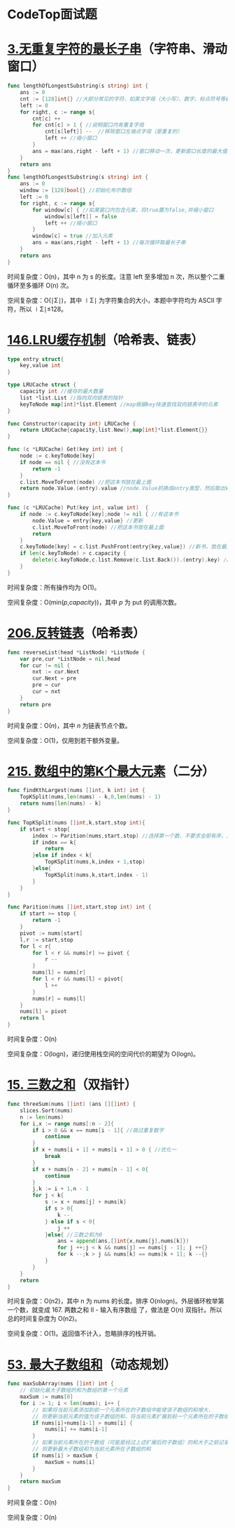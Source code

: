 # CodeTop面试题

# [3.无重复字符的最长子串](https://leetcode.cn/problems/longest-substring-without-repeating-characters/description/)（字符串、滑动窗口）

```Go
func lengthOfLongestSubstring(s string) int {
    ans := 0
    cnt := [128]int{} //大部分常见的字符，如英文字母（大小写）、数字、标点符号等都包含在 ASCII 字符集中。ASCII 字符集共有 128 个字符
    left := 0
    for right, c := range s{
        cnt[c] ++
        for cnt[c] > 1 { //说明窗口内有重复字母
            cnt[s[left]] --  //移除窗口左端点字母（是重复的）
            left ++ //缩小窗口
        }
        ans = max(ans,right - left + 1) //窗口移动一次，更新窗口长度的最大值
    }
    return ans 
}
func lengthOfLongestSubstring(s string) int {
    ans := 0
    window := [128]bool{} //初始化布尔数组
    left := 0
    for right, c := range s{
        for window[c] { //如果窗口内包含元素，将true置为false,并缩小窗口
            window[s[left]] = false
            left ++ //缩小窗口
        }
        window[c] = true //加入元素
        ans = max(ans,right - left + 1) //每次循环取最长子串
    }
    return ans
}
```

时间复杂度：O(n)，其中 n 为 s 的长度。注意 left 至多增加 n 次，所以整个二重循环至多循环 O(n) 次。

空间复杂度：O(∣Σ∣)，其中 ∣Σ∣ 为字符集合的大小，本题中字符均为 ASCII 字符，所以 ∣Σ∣≤128。

# [146.LRU缓存机制](https://leetcode.cn/problems/lru-cache/description/)（哈希表、链表）

```Go
type entry struct{
    key,value int 
}

type LRUCache struct {
    capacity int //缓存的最大数量
    list *list.List //指向双向链表的指针
    keyToNode map[int]*list.Element //map根据key快速查找双向链表中的元素
}

func Constructor(capacity int) LRUCache {
    return LRUCache{capacity,list.New(),map[int]*list.Element{}}
}

func (c *LRUCache) Get(key int) int {
    node := c.keyToNode[key]
    if node == nil { //没有这本书
        return -1
    }
    c.list.MoveToFront(node) //把这本书放在最上面
    return node.Value.(entry).value //node.Value抓换成entry类型，然后取出V
}

func (c *LRUCache) Put(key int, value int)  {
    if node := c.keyToNode[key];node != nil { //有这本书
        node.Value = entry{key,value} //更新
        c.list.MoveToFront(node) //把这本书放在最上面
        return
    }
    c.keyToNode[key] = c.list.PushFront(entry{key,value}) //新书，放在最上面
    if len(c.keyToNode) > c.capacity {
        delete(c.keyToNode,c.list.Remove(c.list.Back()).(entry).key) //去掉最后一本书
    }   
}
```

时间复杂度：所有操作均为 O(1)。

空间复杂度：O(min(*p*,*capacity*))，其中 *p* 为 put 的调用次数。

# [206.反转链表](https://leetcode.cn/problems/reverse-linked-list/description/)（哈希表）

```Go
func reverseList(head *ListNode) *ListNode {
    var pre,cur *ListNode = nil,head
    for cur != nil {
        nxt := cur.Next
        cur.Next = pre
        pre = cur
        cur = nxt
    }
    return pre
}
```

时间复杂度：O(*n*)，其中 *n* 为链表节点个数。

空间复杂度：O(1)，仅用到若干额外变量。

# [215. 数组中的第K个最大元素](https://leetcode.cn/problems/kth-largest-element-in-an-array/)（二分）

```Go
func findKthLargest(nums []int, k int) int {
    TopKSplit(nums,len(nums) - k,0,len(nums) - 1)
    return nums[len(nums) - k]
}

func TopKSplit(nums []int,k,start,stop int){
    if start < stop{
        index := Parition(nums,start,stop) //选择第一个数，不要求全部有序，二分法
        if index == k{
            return
        }else if index < k{
            TopKSplit(nums,k,index + 1,stop)
        }else{
            TopKSplit(nums,k,start,index - 1)
        }
    }
}

func Parition(nums []int,start,stop int) int {
    if start >= stop {
        return -1
    }
    pivot := nums[start]
    l,r := start,stop
    for l < r{
        for l < r && nums[r] >= pivot {
            r --
        }
        nums[l] = nums[r]
        for l < r && nums[l] < pivot{
            l ++
        }
        nums[r] = nums[l]
    }
    nums[l] = pivot
    return l
}
```

时间复杂度：O(n)

空间复杂度：O(logn)，递归使用栈空间的空间代价的期望为 O(logn)。

# [15. 三数之和](https://leetcode.cn/problems/3sum/)（双指针）

```Go
func threeSum(nums []int) (ans [][]int) {
    slices.Sort(nums)
    n := len(nums)
    for i,x := range nums[:n - 2]{
        if i > 0 && x == nums[i - 1]{ //跳过重复数字
            continue
        }
        if x + nums[i + 1] + nums[i + 1] > 0 { //优化一
            break
        }
        if x + nums[n - 2] + nums[n - 1] < 0{
            continue
        }
        j,k := i + 1,n - 1
        for j < k{
            s := x + nums[j] + nums[k]
            if s > 0{
                k --
            } else if s < 0{
                j ++
            }else{ //三数之和为0
                ans = append(ans,[]int{x,nums[j],nums[k]})
                for j ++;j < k && nums[j] == nums[j - 1]; j ++{}
                for k --;k > j && nums[k] == nums[k + 1]; k --{}
            }
        }
    }
    return
}
```

时间复杂度：O(n2)，其中 n 为 nums 的长度。排序 O(nlogn)。外层循环枚举第一个数，就变成 167. 两数之和 II - 输入有序数组 了，做法是 O(n) 双指针。所以总的时间复杂度为 O(n2)。

空间复杂度：O(1)。返回值不计入，忽略排序的栈开销。

# [53. 最大子数组和](https://leetcode.cn/problems/maximum-subarray/)（动态规划）

```Go
func maxSubArray(nums []int) int {
    // 初始化最大子数组的和为数组的第一个元素
    maxSum := nums[0]
    for i := 1; i < len(nums); i++ {
        // 如果将当前元素添加到前一个元素所在的子数组中能使该子数组的和增大，
        // 则更新当前元素的值为该子数组的和，将当前元素扩展到前一个元素所在的子数组中
        if nums[i]+nums[i-1] > nums[i] { 
            nums[i] += nums[i-1]
        }
        // 如果当前元素所在的子数组（可能是经过上述扩展后的子数组）的和大于之前记录的最大子数组和，
        // 则更新最大子数组和为当前元素所在子数组的和
        if nums[i] > maxSum { 
            maxSum = nums[i]
        }
    }
    return maxSum
}
```

时间复杂度：O(n)

空间复杂度：O(n)